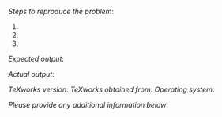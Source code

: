 _Steps to reproduce the problem_:

1. 
2. 
3. 

_Expected output_:

_Actual output_:


_TeXworks version_:
_TeXworks obtained from_:
_Operating system_:

_Please provide any additional information below_:
